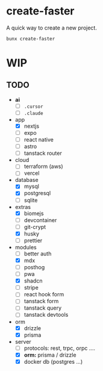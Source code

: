 # create-faster

A quick way to create a new project.

```bash
bunx create-faster
```

# WIP

## TODO
- **ai**
    - [ ]  `.cursor`
    - [ ]  `.claude`
- app
    - [x]  nextjs
    - [ ]  expo
    - [ ]  react native
    - [ ]  astro
    - [ ]  tanstack router
- cloud
    - [ ]  terraform (aws)
    - [ ]  vercel
- database
    - [x]  mysql
    - [x]  postgresql
    - [ ]  sqlite
- extras
    - [x]  biomejs
    - [ ]  devcontainer
    - [ ]  git-crypt
    - [x]  husky
    - [ ]  prettier
- modules
    - [ ]  better auth
    - [x]  mdx
    - [ ]  posthog
    - [ ]  pwa
    - [x]  shadcn
    - [ ]  stripe
    - [ ]  react hook form
    - [ ]  tanstack form
    - [ ]  tanstack query
    - [ ]  tanstack devtools
- orm
    - [x]  drizzle
    - [x]  prisma
- server
    - [ ]  protocols: rest, trpc, orpc ….
    - [x]  **orm:** prisma / drizzle
    - [x]  docker db (postgres …)